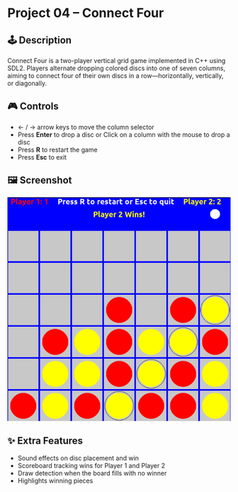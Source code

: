 # Project 04 – Connect Four

## 🕹️ Description

Connect Four is a two-player vertical grid game implemented in C++ using SDL2. Players alternate dropping colored discs into one of seven columns, aiming to connect four of their own discs in a row—horizontally, vertically, or diagonally.

## 🎮 Controls

- ← / → arrow keys to move the column selector  
- Press **Enter** to drop a disc or Click on a column with the mouse to drop a disc  
- Press **R** to restart the game  
- Press **Esc** to exit

## 🖼️ Screenshot

![Screenshot of Connect Four](connect.png)

## ✨ Extra Features

- Sound effects on disc placement and win  
- Scoreboard tracking wins for Player 1 and Player 2  
- Draw detection when the board fills with no winner  
- Highlights winning pieces
